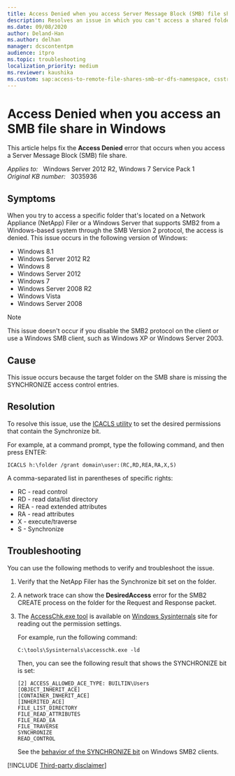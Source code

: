 ```yaml
---
title: Access Denied when you access Server Message Block (SMB) file share
description: Resolves an issue in which you can't access a shared folder through SMB2 protocol. This issue occurs in Windows 8.1, Windows Server 2012 R2, Windows 8, Windows Server 2012, Windows 7, Windows Server 2008 R2, Windows Vista, and Windows Server 2008.
ms.date: 09/08/2020
author: Deland-Han
ms.author: delhan
manager: dcscontentpm
audience: itpro
ms.topic: troubleshooting
localization_priority: medium
ms.reviewer: kaushika
ms.custom: sap:access-to-remote-file-shares-smb-or-dfs-namespace, csstroubleshoot
---
```

# Access Denied when you access an SMB file share in Windows

This article helps fix the **Access Denied** error that occurs when you access a Server Message Block (SMB) file share.

_Applies to:_ &nbsp; Windows Server 2012 R2, Windows 7 Service Pack 1  
_Original KB number:_ &nbsp; 3035936

## Symptoms

When you try to access a specific folder that's located on a Network Appliance (NetApp) Filer or a Windows Server that supports SMB2 from a Windows-based system through the SMB Version 2 protocol, the access is denied. This issue occurs in the following version of Windows:

- Windows 8.1
- Windows Server 2012 R2
- Windows 8
- Windows Server 2012
- Windows 7
- Windows Server 2008 R2
- Windows Vista
- Windows Server 2008

> [!NOTE]
> This issue doesn't occur if you disable the SMB2 protocol on the client or use a Windows SMB client, such as Windows XP or Windows Server 2003.

## Cause

This issue occurs because the target folder on the SMB share is missing the SYNCHRONIZE access control entries.

## Resolution

To resolve this issue, use the [ICACLS utility](/previous-versions/windows/it-pro/windows-server-2008-R2-and-2008/cc753525(v=ws.10)) to set the desired permissions that contain the Synchronize bit.

For example, at a command prompt, type the following command, and then press ENTER:

```console
ICACLS h:\folder /grant domain\user:(RC,RD,REA,RA,X,S)
```

A comma-separated list in parentheses of specific rights:

- RC - read control
- RD - read data/list directory
- REA - read extended attributes
- RA - read attributes
- X - execute/traverse
- S - Synchronize

## Troubleshooting

You can use the following methods to verify and troubleshoot the issue.

1. Verify that the NetApp Filer has the Synchronize bit set on the folder.
2. A network trace can show the **DesiredAccess** error for the SMB2 CREATE process on the folder for the Request and Response packet.
3. The [AccessChk.exe tool](/sysinternals/downloads/accesschk) is available on [Windows Sysinternals](/sysinternals/) site for reading out the permission settings.

    For example, run the following command:

    ```console
    C:\tools\Sysinternals\accesschk.exe -ld
    ```

    Then, you can see the following result that shows the SYNCHRONIZE bit is set:

    ```output
    [2] ACCESS_ALLOWED_ACE_TYPE: BUILTIN\Users  
    [OBJECT_INHERIT_ACE]  
    [CONTAINER_INHERIT_ACE]  
    [INHERITED_ACE]  
    FILE_LIST_DIRECTORY  
    FILE_READ_ATTRIBUTES  
    FILE_READ_EA  
    FILE_TRAVERSE  
    SYNCHRONIZE  
    READ_CONTROL
    ```

    See the [behavior of the SYNCHRONIZE bit](/openspecs/windows_protocols/ms-smb2/a64e55aa-1152-48e4-8206-edd96444e7f7) on Windows SMB2 clients.

[!INCLUDE [Third-party disclaimer](../../includes/third-party-disclaimer.md)]
